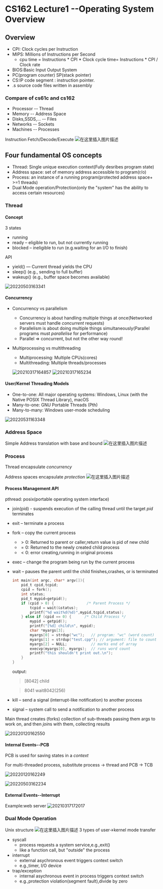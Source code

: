 # CS162 Lecture1 --Operating System Overview

## Overview

- CPI: Clock cycles per Instruction
- MIPS: Millions of Instructions per Second
	- cpu time = Instructions * CPI * Clock cycle time= Instructions * CPI / Clock rate
- BIOS:Basic Input Output System
- PC(program counter) SP(stack pointer)
- CS:IP code segment : instruction pointer.
- .s source code files written in assembly

### Compare of cs61c and cs162

- Processor -- Thread
-  Memory -- Address Space
- Disks,SSDS,... -- Files
- Networks -- Sockets
- Machines -- Processes

Instruction Fetch/Decode/Execute
![在这里插入图片描述](https://img-blog.csdnimg.cn/20210310160953285.png?x-oss-process=image/watermark,type_ZmFuZ3poZW5naGVpdGk,shadow_10,text_aHR0cHM6Ly9ibG9nLmNzZG4ubmV0L3FxXzM5MzgwMjMw,size_16,color_FFFFFF,t_70)

## Four fundamental OS concepts

- Thread: Single unique execution context(Fully desribes program state)
- Address space: set of memory address accessible to program(r/o)
- Process: an instance of a running program(protected address space+ >=1 threads)
- Dual Mode operation/Protection(only the "system" has the ability to access certain resources)

### Thread 

#### Concept

3 states
- running
- ready – eligible to run, but not currently running
- blocked – ineligible to run (e.g.waiting for an I/O to finish)

API

- yield() — Current thread yields the CPU
- sleep() (e.g., sending to full buffer)
- wakeup() (e.g., buffer space becomes available)

![20220503163341](https://raw.githubusercontent.com/zxc2012/image/main/20220503163341.png)

#### Concurrency

- Concurrency vs parallelism
	- Concurrency is about handling multiple things at once(Networked servers must handle *concurrent* requests)
	- Parallelism is about doing multiple things simultaneously(Parallel programs must *parallelise* for performance)
	- Parallel => concurrent, but not the other way round!

- Multiprocessing vs multithreading

	- Multiprocessing: Multiple CPUs(cores)
	- Multithreading: Multiple threads/processes

	![20210317164857](https://raw.githubusercontent.com/zxc2012/image/main/20210317164857.png)
	![20210317165234](https://raw.githubusercontent.com/zxc2012/image/main/20210317165234.png)

#### User/Kernel Threading Models

- One-to-one: All major operating systems: Windows, Linux (with the Native POSIX Thread Library), macOS
- Many-to-one: GNU Portable Threads (Pth)
- Many-to-many: Windows user-mode scheduling

![20220531163348](https://raw.githubusercontent.com/zxc2012/image/main/20220531163348.png)

### Address Space

Simple Address translation with base and bound
![在这里插入图片描述](https://img-blog.csdnimg.cn/20210310170644453.png?x-oss-process=image/watermark,type_ZmFuZ3poZW5naGVpdGk,shadow_10,text_aHR0cHM6Ly9ibG9nLmNzZG4ubmV0L3FxXzM5MzgwMjMw,size_16,color_FFFFFF,t_70)

### Process

Thread encapsulate *concurrency*

Address spaces encapsulate *protection*
![在这里插入图片描述](https://img-blog.csdnimg.cn/20210310171008806.png?x-oss-process=image/watermark,type_ZmFuZ3poZW5naGVpdGk,shadow_10,text_aHR0cHM6Ly9ibG9nLmNzZG4ubmV0L3FxXzM5MzgwMjMw,size_16,color_FFFFFF,t_70)

#### Process Management API

pthread: posix(portable operating system interface)
- join(pid) - suspends execution of the calling thread until the target *pid* terminates 
- exit – terminate a process
- fork – copy the current process
    - $>0$: Returned to parent or caller,return value is pid of new child
    - $=0$: Returned to the newly created child process
    - $<0$: error creating,running in original process
- exec – change the program being run by the current process
- wait –  pauses the parent until the child finishes,crashes, or is terminated
    ```c
    int main(int argc, char* argv[]){
        pid_t cpid,tcpid;
        cpid = fork();
        int status;
        pid_t mypid=getpid();
        if (cpid > 0) {               /* Parent Process */
            tcpid = wait(&status);
            printf("%d wait%d(%d)",mypid,tcpid,status);
        } else if (cpid == 0) {      /* Child Process */
            mypid = getpid();
            printf("[%d] child\n", mypid);
            char *myargs[3];
            myargs[0] = strdup("wc");   // program: "wc" (word count)
            myargs[1] = strdup("test.cpp"); // argument: file to count
            myargs[2] = NULL;           // marks end of array
            execvp(myargs[0], myargs);  // runs word count
            printf("this shouldn't print out.\n");
        }
    }
    ```
    output:

    > [8042] child

    > 8041 wait8042(256)
- kill – send a signal (interrupt-like notification) to another process
- signal – system call to send a notification to another process


Main thread creates (forks) collection of sub-threads passing them args to work on, and then *join*s with them, collecting results

![20220120162550](https://raw.githubusercontent.com/zxc2012/image/main/20220120162550.png)

#### Internal Events--PCB

PCB is used for saving states in a *context*

For multi-threaded process, substitute process → thread and
PCB → TCB

![20220120162249](https://raw.githubusercontent.com/zxc2012/image/main/20220120162249.png)

![20220503162234](https://raw.githubusercontent.com/zxc2012/image/main/20220503162234.png)

#### External Events--Interrupt

Example:web server
![20210317172017](https://raw.githubusercontent.com/zxc2012/image/main/20210317172017.png)


### Dual Mode Operation

Unix structure
![在这里插入图片描述](https://img-blog.csdnimg.cn/20210310171233609.png?x-oss-process=image/watermark,type_ZmFuZ3poZW5naGVpdGk,shadow_10,text_aHR0cHM6Ly9ibG9nLmNzZG4ubmV0L3FxXzM5MzgwMjMw,size_16,color_FFFFFF,t_70)
3 types of user$\rightarrow$kernel mode transfer

- syscall
	- process requests a system service,e.g.,exit()
	- like a function call, but "outside" the process
- interrupt
	- external asychronous event triggers context switch 
	- e.g.,timer, I/O device
- trap/exception
	- internal asychronous event in process triggers context switch
	- e.g.,protection violation(segment fault),divide by zero
